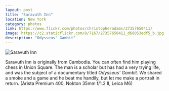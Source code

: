 ```yaml
---
layout: post
title: "Saravuth Inn"
location: New York
category: photos
link: https://www.flickr.com/photos/christopheradams/27357650411/
image: https://c2.staticflickr.com/8/7167/27357650411_d68053edf5_b.jpg
description: "Odysseus' Gambit"
---
```


![Saravuth Inn](https://c2.staticflickr.com/8/7167/27357650411_d68053edf5_b.jpg)

Saravuth Inn is originally from Cambodia. You can often find him playing chess
in Union Square. The man is a scholar but has had a very trying life, and was the
subject of a documentary titled *Odysseus' Gambit*. We shared a smoke and a game
and he beat me handily, but let me make a portrait in return. (Arista Premium
400, Nokton 35mm f/1.2 II, Leica M6)
